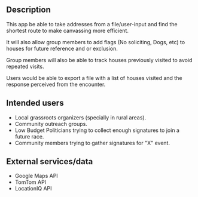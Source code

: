 ## Description

This app be able to take addresses from a file/user-input and find the shortest route to make canvassing more efficient.
<p>It will also allow group members to add flags (No soliciting, Dogs, etc) to houses for future reference and or exclusion.
<p>Group members will also be able to track houses previously visited to avoid repeated visits.
<p>Users would be able to export a file with a list of houses visited and the response perceived from the encounter.


## Intended users
* Local grassroots organizers (specially in rural areas).
* Community outreach groups.
* Low Budget Politicians trying to collect enough signatures to join a future race.
* Community members trying to gather signatures for "X" event.

## External services/data
* Google Maps API
* TomTom API
* LocationIQ API